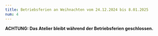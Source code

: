 ```yaml
---
title: Betriebsferien an Weihnachten vom 24.12.2024 bis 8.01.2025
num: 4
---
```


__ACHTUNG: Das Atelier bleibt während der Betriebsferien geschlossen.__
